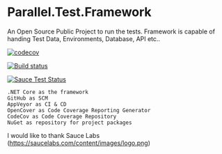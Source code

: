 # Parallel.Test.Framework
An Open Source Public Project to run the tests. Framework is capable of handing Test Data, Environments, Database, API etc..

[![codecov](https://codecov.io/gh/fasteningcode/Parallel.Test.Framework/branch/master/graph/badge.svg)](https://codecov.io/gh/fasteningcode/Parallel.Test.Framework)

[![Build status](https://ci.appveyor.com/api/projects/status/vj2lk58t6mqnjf45/branch/master?svg=true)](https://ci.appveyor.com/project/fasteningcode/parallel-test-framework-gsa5h/branch/master)

[![Sauce Test Status](https://saucelabs.com/buildstatus/aadhithbose)](https://saucelabs.com/u/aadhithbose)




    .NET Core as the framework
    GitHub as SCM
    AppVeyor as CI & CD
    OpenCover as Code Coverage Reporting Generator
    CodeCov as Code Coverage Repository
    NuGet as repository for project packages





I would like to thank  Sauce Labs (https://saucelabs.com/content/images/logo.png)
